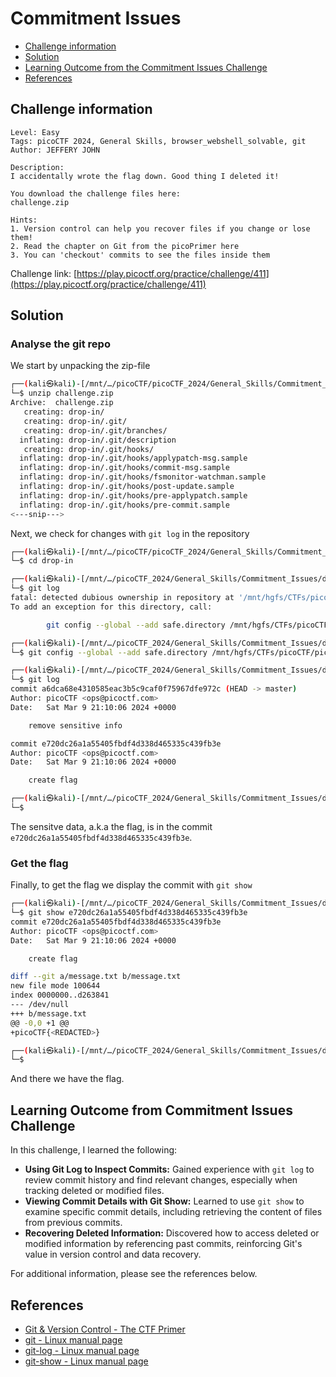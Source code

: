 # Commitment Issues

- [Challenge information](#challenge-information)
- [Solution](#solution)
- [Learning Outcome from the Commitment Issues Challenge](#learning-outcome-from-commitment-issues-challenge)
- [References](#references)

## Challenge information
```
Level: Easy
Tags: picoCTF 2024, General Skills, browser_webshell_solvable, git
Author: JEFFERY JOHN

Description:
I accidentally wrote the flag down. Good thing I deleted it!

You download the challenge files here:
challenge.zip

Hints:
1. Version control can help you recover files if you change or lose them!
2. Read the chapter on Git from the picoPrimer here
3. You can 'checkout' commits to see the files inside them
```
Challenge link: [https://play.picoctf.org/practice/challenge/411](https://play.picoctf.org/practice/challenge/411)

## Solution

### Analyse the git repo

We start by unpacking the zip-file
```bash
┌──(kali㉿kali)-[/mnt/…/picoCTF/picoCTF_2024/General_Skills/Commitment_Issues]
└─$ unzip challenge.zip 
Archive:  challenge.zip
   creating: drop-in/
   creating: drop-in/.git/
   creating: drop-in/.git/branches/
  inflating: drop-in/.git/description  
   creating: drop-in/.git/hooks/
  inflating: drop-in/.git/hooks/applypatch-msg.sample  
  inflating: drop-in/.git/hooks/commit-msg.sample  
  inflating: drop-in/.git/hooks/fsmonitor-watchman.sample  
  inflating: drop-in/.git/hooks/post-update.sample  
  inflating: drop-in/.git/hooks/pre-applypatch.sample  
  inflating: drop-in/.git/hooks/pre-commit.sample  
<---snip--->
```

Next, we check for changes with `git log` in the repository
```bash
┌──(kali㉿kali)-[/mnt/…/picoCTF/picoCTF_2024/General_Skills/Commitment_Issues]
└─$ cd drop-in  

┌──(kali㉿kali)-[/mnt/…/picoCTF_2024/General_Skills/Commitment_Issues/drop-in]
└─$ git log                                            
fatal: detected dubious ownership in repository at '/mnt/hgfs/CTFs/picoCTF/picoCTF_2024/General_Skills/Commitment_Issues/drop-in'
To add an exception for this directory, call:

        git config --global --add safe.directory /mnt/hgfs/CTFs/picoCTF/picoCTF_2024/General_Skills/Commitment_Issues/drop-in

┌──(kali㉿kali)-[/mnt/…/picoCTF_2024/General_Skills/Commitment_Issues/drop-in]
└─$ git config --global --add safe.directory /mnt/hgfs/CTFs/picoCTF/picoCTF_2024/General_Skills/Commitment_Issues/drop-in

┌──(kali㉿kali)-[/mnt/…/picoCTF_2024/General_Skills/Commitment_Issues/drop-in]
└─$ git log                                                                                                              
commit a6dca68e4310585eac3b5c9caf0f75967dfe972c (HEAD -> master)
Author: picoCTF <ops@picoctf.com>
Date:   Sat Mar 9 21:10:06 2024 +0000

    remove sensitive info

commit e720dc26a1a55405fbdf4d338d465335c439fb3e
Author: picoCTF <ops@picoctf.com>
Date:   Sat Mar 9 21:10:06 2024 +0000

    create flag

┌──(kali㉿kali)-[/mnt/…/picoCTF_2024/General_Skills/Commitment_Issues/drop-in]
└─$ 
```
The sensitve data, a.k.a the flag, is in the commit `e720dc26a1a55405fbdf4d338d465335c439fb3e`.

### Get the flag

Finally, to get the flag we display the commit with `git show`
```bash
┌──(kali㉿kali)-[/mnt/…/picoCTF_2024/General_Skills/Commitment_Issues/drop-in]
└─$ git show e720dc26a1a55405fbdf4d338d465335c439fb3e
commit e720dc26a1a55405fbdf4d338d465335c439fb3e
Author: picoCTF <ops@picoctf.com>
Date:   Sat Mar 9 21:10:06 2024 +0000

    create flag

diff --git a/message.txt b/message.txt
new file mode 100644
index 0000000..d263841
--- /dev/null
+++ b/message.txt
@@ -0,0 +1 @@
+picoCTF{<REDACTED>}

┌──(kali㉿kali)-[/mnt/…/picoCTF_2024/General_Skills/Commitment_Issues/drop-in]
└─$ 
```
And there we have the flag.
 
 ## Learning Outcome from Commitment Issues Challenge

In this challenge, I learned the following:

- **Using Git Log to Inspect Commits:** Gained experience with `git log` to review commit history and find relevant changes, especially when tracking deleted or modified files.
- **Viewing Commit Details with Git Show:** Learned to use `git show` to examine specific commit details, including retrieving the content of files from previous commits.
- **Recovering Deleted Information:** Discovered how to access deleted or modified information by referencing past commits, reinforcing Git's value in version control and data recovery.

For additional information, please see the references below.

## References

- [Git & Version Control - The CTF Primer](https://primer.picoctf.org/#_git_version_control)
- [git - Linux manual page](https://man7.org/linux/man-pages/man1/git.1.html)
- [git-log - Linux manual page](https://man7.org/linux/man-pages/man1/git-log.1.html)
- [git-show - Linux manual page](https://man7.org/linux/man-pages/man1/git-show.1.html)
